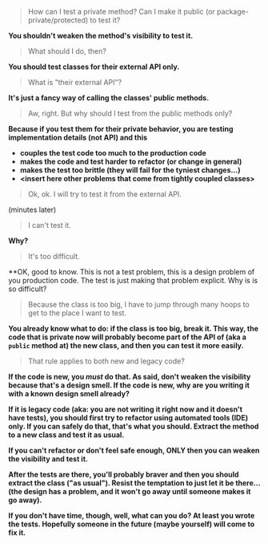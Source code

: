 > How can I test a private method? Can I make it public (or package-private/protected) to test it?

**You shouldn't weaken the method's visibility to test it.**

> What should I do, then?

**You should test classes for their external API only.**

> What is "their external API"?

**It's just a fancy way of calling the classes' public methods.**

> Aw, right. But why should I test from the public methods only?

**Because if you test them for their private behavior, you are testing implementation details (not API) and this**

  - **couples the test code too much to the production code**
  - **makes the code and test harder to refactor (or change in general)**
  - **makes the test too brittle (they will fail for the tyniest changes...)**
  - **\<insert here other problems that come from tightly coupled classes\>**

> Ok, ok. I will try to test it from the external API.

(minutes later)

> I can't test it.

**Why?**

> It's too difficult.

**OK, good to know. This is not a test problem, this is a design problem of you production code. The test
is just making that problem explicit. Why is is so difficult?

> Because the class is too big, I have to jump through many hoops to get to the place I want to test.

**You already know what to do: if the class is too big, break it. This way, the code that is private now
will probably become part of the API of (aka a `public` method at) the new class, and then you can test it more easily.**

> That rule applies to both new and legacy code?

**If the code is new, you *must* do that. As said, don't weaken the visibility because that's a design smell. If the code
is new, why are you writing it with a known design smell already?**

**If it is legacy code (aka: you are not writing it right now and it doesn't have tests), you should first try to refactor using
automated tools (IDE) only. If you can safely do that, that's what you should. Extract the method to a new class and test it as usual.**

**If you can't refactor or don't feel safe enough, ONLY then you can weaken the visibility and test it.**

**After the tests are there, you'll probably braver and then you should extract the class ("as usual"). Resist the temptation to just let it be there... (the design has a problem, and it won't go away until someone makes it go away).**

**If you don't have time, though, well, what can you do? At least you wrote the tests. Hopefully someone in the future (maybe yourself) will come to fix it.**
